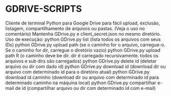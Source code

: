 # GDRIVE-SCRIPTS
Cliente de terminal Python para Google Drive para fácil upload, exclusão, listagem, compartilhamento de arquivos ou pastas. (Veja o uso no comentário)
Mantenha GDrive.py e client_secret.json no mesmo diretório.
Uso de execução:
python GDrive.py list (lista todos os arquivos com seus IDs)
python GDrive.py upload path (se o caminho for o arquivo, carregue-o. Se o caminho for dir, carregue o diretório vazio)
python GDrive.py upload path R (o caminho deve be dir. dir é carregado recursivamente. todos os arquivos e sub dirs são carregados)
python GDrive.py delete id (deletar arquivo ou dir com dado id)
python GDrive.py download id (download dir ou arquivo com determinado id para o diretório atual)
python GDrive.py download id caminho (download dir ou arquivo com determinado id para determinado caminho na máquina local)
python GDrive.py compartilhar e-mail de id (compartilhar arquivo ou dir com determinado id com e-mail)

